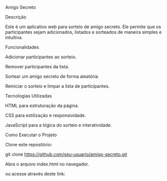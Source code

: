 Amigo Secreto

Descrição

Este é um aplicativo web para sorteio de amigo secreto. Ele permite que os participantes sejam adicionados, listados e sorteados de maneira simples e intuitiva.

Funcionalidades

Adicionar participantes ao sorteio.

Remover participantes da lista.

Sortear um amigo secreto de forma aleatória.

Reiniciar o sorteio e limpar a lista de participantes.

Tecnologias Utilizadas

HTML para estruturação da página.

CSS para estilização e responsividade.

JavaScript para a lógica do sorteio e interatividade.

Como Executar o Projeto

Clone este repositório:

git clone https://github.com/seu-usuario/amigo-secreto.git

Abra o arquivo index.html no navegador.

ou acesse através deste link: 